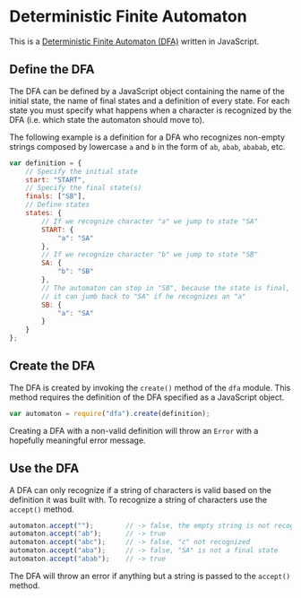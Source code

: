 # Deterministic Finite Automaton

This is a [Deterministic Finite Automaton (DFA)](http://en.wikipedia.org/wiki/Deterministic_finite_automaton) written in JavaScript.

## Define the DFA

The DFA can be defined by a JavaScript object containing the name of the initial state, the name of final states and a definition of every state. For each state you must specify what happens when a character is recognized by the DFA (i.e. which state the automaton should move to).

The following example is a definition for a DFA who recognizes non-empty strings composed by lowercase `a` and `b` in the form of `ab`, `abab`, `ababab`, etc.

```javascript
var definition = {
    // Specify the initial state
    start: "START",
    // Specify the final state(s)
    finals: ["SB"],
    // Define states
    states: {
        // If we recognize character "a" we jump to state "SA"
        START: {
            "a": "SA"
        },
        // If we recognize character "b" we jump to state "SB"
        SA: {
            "b": "SB"
        },
        // The automaton can stop in "SB", because the state is final, or
        // it can jumb back to "SA" if he recognizes an "a"
        SB: {
            "a": "SA"
        }
    }
};
```

## Create the DFA

The DFA is created by invoking the `create()` method of the `dfa` module. This method requires the definition of the DFA specified as a JavaScript object.

```javascript
var automaton = require("dfa").create(definition);
```

Creating a DFA with a non-valid definition will throw an `Error` with a hopefully meaningful error message.

## Use the DFA

A DFA can only recognize if a string of characters is valid based on the definition it was built with. To recognize a string of characters use the `accept()` method.

```javascript
automaton.accept("");        // -> false, the empty string is not recognized
automaton.accept("ab");      // -> true
automaton.accept("abc");     // -> false, "c" not recognized
automaton.accept("aba");     // -> false, "SA" is not a final state
automaton.accept("abab");    // -> true
```

The DFA will throw an error if anything but a string is passed to the `accept()` method.